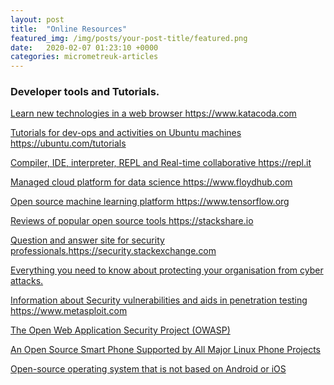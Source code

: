 ```yaml
---
layout: post
title:  "Online Resources"
featured_img: /img/posts/your-post-title/featured.png
date:   2020-02-07 01:23:10 +0000
categories: micrometreuk-articles
---
```




### Developer tools and Tutorials.

<a href="https://www.katacoda.com/ " target="_blank"> Learn new technologies in a web browser https://www.katacoda.com</a> 

<a href="https://ubuntu.com/tutorials" target="_blank">Tutorials for dev-ops and activities on Ubuntu machines https://ubuntu.com/tutorials</a> 

<a href="https://repl.it" target="_blank"> Compiler, IDE, interpreter, REPL and Real-time collaborative https://repl.it</a>

<a href="https://www.floydhub.com" target="_blank">Managed cloud platform for data science https://www.floydhub.com</a>

<a href="https://www.tensorflow.org/tutorials" target="_blank"> Open source machine learning platform https://www.tensorflow.org</a>

<a href="https://stackshare.io " target="_blank">Reviews of popular open source tools https://stackshare.io</a>

<a href="https://security.stackexchange.com " target="_blank">Question and answer site for security professionals.https://security.stackexchange.com</a>

<a href="https://www.itgovernance.co.uk/what-is-cybersecurity" target="_blank">Everything you need to know about protecting your organisation from cyber attacks.</a>

<a href="https://www.metasploit.com" target="_blank">Information about Security vulnerabilities and aids in penetration testing  https://www.metasploit.com</a>

<a href="https://www.owasp.org " target="_blank"> The Open Web Application Security Project (OWASP)</a>

<a href="https://www.pine64.org/pinephone" target="_blank">An Open Source Smart Phone Supported by All Major Linux Phone Projects</a>




<a href="https://puri.sm/products/librem-5" target="_blank">Open-source operating system that is not based on Android or iOS</a>

